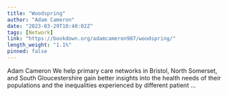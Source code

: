 ```yaml
---
title: "Woodspring"
author: "Adam Cameron"
date: "2023-03-29T10:40:02Z"
tags: [Network]
link: "https://bookdown.org/adamcameron987/woodspring/"
length_weight: "1.1%"
pinned: false
---
```


Adam Cameron We help primary care networks in Bristol, North Somerset, and South Gloucestershire gain better insights into the health needs of their populations and the inequalities experienced by different patient ...

